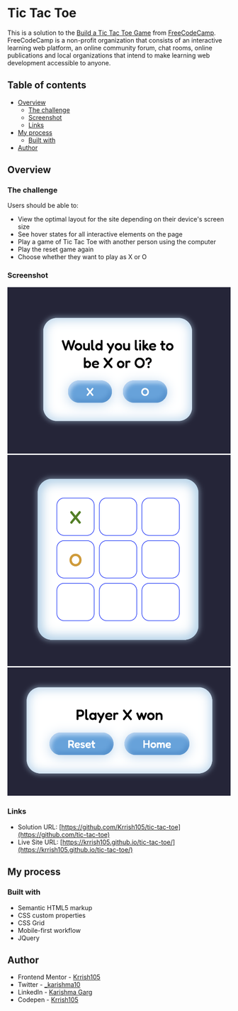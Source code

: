 # Tic Tac Toe

This is a solution to the [Build a Tic Tac Toe Game](https://www.freecodecamp.org/learn/coding-interview-prep/take-home-projects/build-a-tic-tac-toe-game) from [FreeCodeCamp](https://www.freecodecamp.org/). FreeCodeCamp is a non-profit organization that consists of an interactive learning web platform, an online community forum, chat rooms, online publications and local organizations that intend to make learning web development accessible to anyone. 

## Table of contents

- [Overview](#overview)
  - [The challenge](#the-challenge)
  - [Screenshot](#screenshot)
  - [Links](#links)
- [My process](#my-process)
  - [Built with](#built-with)
- [Author](#author)

## Overview

### The challenge

Users should be able to:

- View the optimal layout for the site depending on their device's screen size
- See hover states for all interactive elements on the page
- Play a game of Tic Tac Toe with another person using the computer
- Play the reset game again
- Choose whether they want to play as X or O

### Screenshot

![](images/screenshot1.png)
![](images/screenshot2.png)
![](images/screenshot3.png)

### Links

- Solution URL: [https://github.com/Krrish105/tic-tac-toe](https://github.com/tic-tac-toe)
- Live Site URL: [https://krrish105.github.io/tic-tac-toe/](https://krrish105.github.io/tic-tac-toe/)

## My process

### Built with

- Semantic HTML5 markup
- CSS custom properties
- CSS Grid
- Mobile-first workflow
- JQuery

## Author

- Frontend Mentor - [Krrish105](https://www.frontendmentor.io/profile/Krrish105)
- Twitter - [_karishma10](https://twitter.com/_karishma10)
- LinkedIn - [Karishma Garg](https://www.linkedin.com/in/karishma-garg-)
- Codepen - [Krrish105](https://codepen.io/krrish105)
